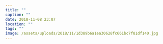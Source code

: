 ```yaml
---
title: ""
caption: ""
date: 2018-11-08 23:07
location: ""
tags: ""
image: /assets/uploads/2018/11/1d389b6a1ea30628fc661bc7f81df140.jpg
---
```

